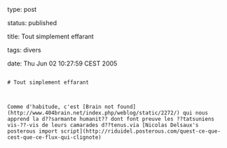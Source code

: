 type: post
status: published
title: Tout simplement effarant
tags: divers
date: Thu Jun 02 10:27:59 CEST 2005
~~~~~~
# Tout simplement effarant

Comme d'habitude, c'est [Brain not found](http://www.404brain.net/index.php/weblog/static/2272/) qui nous apprend la d??sarmante humanit?? dont font preuve les ??tatsuniens vis-??-vis de leurs camarades d??tenus.via [Nicolas Delsaux's posterous import script](http://riduidel.posterous.com/quest-ce-que-cest-que-ce-flux-qui-clignote)
